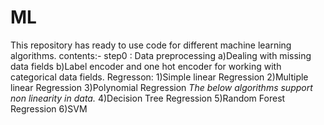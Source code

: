 # ML
This repository has ready to use code for different machine learning algorithms.
contents:-
step0 : Data preprocessing
  a)Dealing with missing data fields
  b)Label encoder and one hot encoder for working with categorical data fields.
Regresson:
  1)Simple linear Regression
  2)Multiple linear Regression
  3)Polynomial Regression
  *The below algorithms support non linearity in data.*
  4)Decision Tree Regression
  5)Random Forest Regression
  6)SVM
